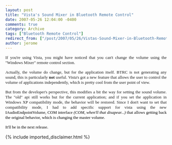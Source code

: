 ```yaml
---
layout: post
title: "Vista's Sound Mixer in Bluetooth Remote Control"
date: 2007-05-26 12:04:00 -0400
comments: true
category: Archive
tags: ["Bluetooth Remote Control"]
redirect_from: ["/post/2007/05/26/Vistas-Sound-Mixer-in-Bluetooth-Remote-Control.aspx", "/post/2007/05/26/vistas-sound-mixer-in-bluetooth-remote-control.aspx"]
author: jerome
---
```

<!-- more -->
<p align="justify">
<font face="Tahoma" size="2">If you&#39;re using Vista, you might have noticed that you can&#39;t change the volume using the &quot;Windows Mixer&quot; remote control section.</font>
</p>
<p align="justify">
<font face="Tahoma" size="2">Actually, the volume do change, but for the application itself.&nbsp;BTRC is not generating any sound, this is&nbsp;particularly <strong>not</strong> useful.&nbsp;Vista&#39;s got a new feature that allows the user to control the volume of applications independently, which is pretty cool from the user point of view.</font>
</p>
<p align="justify">
<font face="Tahoma"><font size="2">But from the developer&#39;s perspective, this modifies a bit the way for setting the sound volume. The &quot;old&quot; api still works but for the current application; and if you set the application in Windows XP compatibility mode, the behavior will be restored. Since I don&#39;t want to set that compatibility mode, I had to add specific support for vista using the new <font color="#000000">IAudioEndpointVolume, COM interface <em>(COM, when&#39;ll that&nbsp;disapear...)</em>&nbsp;that allows&nbsp;getting back the original behavior, which is changing the master volume.</font></font></font>
</p>
<p align="justify">
<font color="#2b91af"><font face="Tahoma" size="2" color="#000000">It&#39;ll be in the next release.</font></font><font color="#2b91af"></font>
</p>

{% include imported_disclaimer.html %}
